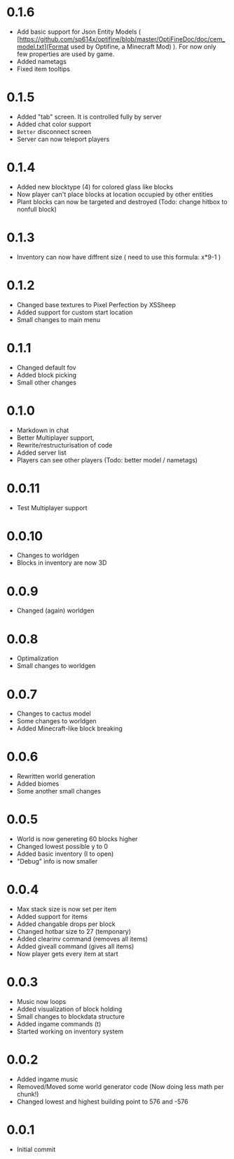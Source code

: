 # 0.1.6
- Add basic support for Json Entity Models ( [https://github.com/sp614x/optifine/blob/master/OptiFineDoc/doc/cem_model.txt](Format used by Optifine, a Minecraft Mod) ). For now only few properties are used by game.
- Added nametags
- Fixed item tooltips

# 0.1.5
- Added "tab" screen. It is controlled fully by server
- Added chat color support
- `Better` disconnect screen
- Server can now teleport players

# 0.1.4
- Added new blocktype (4) for colored glass like blocks
- Now player can't place blocks at location occupied by other entities
- Plant blocks can now be targeted and destroyed (Todo: change hitbox to nonfull block)

# 0.1.3
- Inventory can now have diffrent size ( need to use this formula: x*9-1 )

# 0.1.2
- Changed base textures to Pixel Perfection by XSSheep
- Added support for custom start location
- Small changes to main menu

# 0.1.1
- Changed default fov
- Added block picking
- Small other changes

# 0.1.0
- Markdown in chat
- Better Multiplayer support,
- Rewrite/restructurisation of code
- Added server list
- Players can see other players (Todo: better model / nametags)

# 0.0.11
- Test Multiplayer support

# 0.0.10
- Changes to worldgen
- Blocks in inventory are now 3D

# 0.0.9
- Changed (again) worldgen

# 0.0.8
- Optimalization
- Small changes to worldgen

# 0.0.7
- Changes to cactus model
- Some changes to worldgen
- Added Minecraft-like block breaking

# 0.0.6
- Rewritten world generation
- Added biomes
- Some another small changes
# 0.0.5
- World is now genereting 60 blocks higher
- Changed lowest possible y to 0
- Added basic inventory (I to open)
- "Debug" info is now smaller
# 0.0.4
- Max stack size is now set per item
- Added support for items
- Added changable drops per block
- Changed hotbar size to 27 (temponary)
- Added clearinv command (removes all items)
- Added giveall command (gives all items)
- Now player gets every item at start

# 0.0.3
- Music now loops
- Added visualization of block holding
- Small changes to blockdata structure
- Added ingame commands (t)
- Started working on inventory system

# 0.0.2
- Added ingame music
- Removed/Moved some world generator code (Now doing less math per chunk!)
- Changed lowest and highest building point to 576 and -576

# 0.0.1 
- Initial commit
